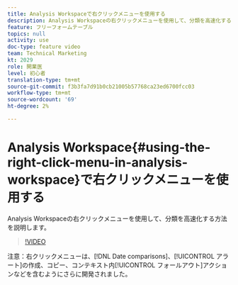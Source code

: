 ```yaml
---
title: Analysis Workspaceで右クリックメニューを使用する
description: Analysis Workspaceの右クリックメニューを使用して、分類を高速化する方法を説明します。
feature: フリーフォームテーブル
topics: null
activity: use
doc-type: feature video
team: Technical Marketing
kt: 2029
role: 開業医
level: 初心者
translation-type: tm+mt
source-git-commit: f3b3fa7d91b0cb21005b57768ca23ed6700fcc03
workflow-type: tm+mt
source-wordcount: '69'
ht-degree: 2%

---
```



# Analysis Workspace{#using-the-right-click-menu-in-analysis-workspace}で右クリックメニューを使用する

Analysis Workspaceの右クリックメニューを使用して、分類を高速化する方法を説明します。

>[!VIDEO](https://video.tv.adobe.com/v/23981/?quality=12)

注意：右クリックメニューは、[!DNL Date comparisons]、[!UICONTROL アラート]の作成、コピー、コンテキスト内[!UICONTROL フォールアウト]アクションなどを含むようにさらに開発されました。
